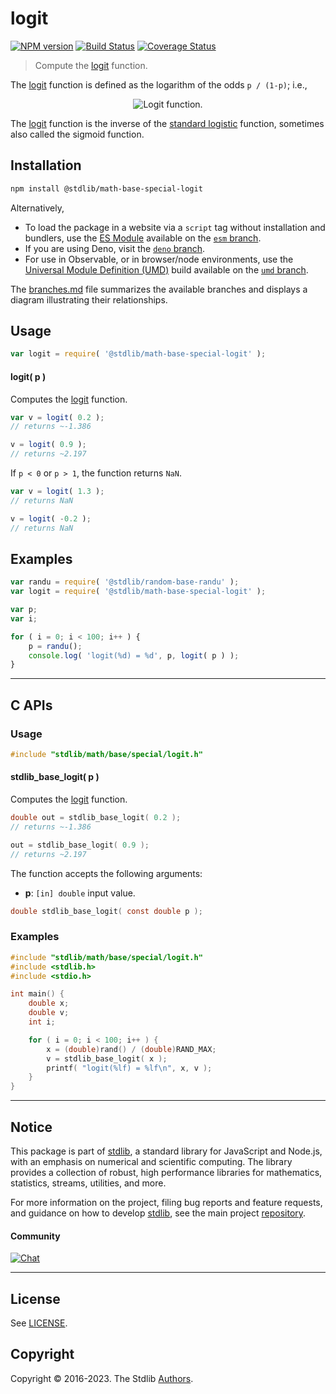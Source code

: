<!--

@license Apache-2.0

Copyright (c) 2022 The Stdlib Authors.

Licensed under the Apache License, Version 2.0 (the "License");
you may not use this file except in compliance with the License.
You may obtain a copy of the License at

   http://www.apache.org/licenses/LICENSE-2.0

Unless required by applicable law or agreed to in writing, software
distributed under the License is distributed on an "AS IS" BASIS,
WITHOUT WARRANTIES OR CONDITIONS OF ANY KIND, either express or implied.
See the License for the specific language governing permissions and
limitations under the License.

-->

# logit

[![NPM version][npm-image]][npm-url] [![Build Status][test-image]][test-url] [![Coverage Status][coverage-image]][coverage-url] <!-- [![dependencies][dependencies-image]][dependencies-url] -->

> Compute the [logit][logit] function.

<section class="intro">

The [logit][logit] function is defined as the logarithm of the odds `p / (1-p)`; i.e.,

<!-- <equation class="equation" label="eq:logit_function" align="center" raw="\operatorname{logit}(p)=\log \left({\frac {p}{1-p}}\right)" alt="Logit function."> -->

<div class="equation" align="center" data-raw-text="\operatorname{logit}(p)=\log \left({\frac {p}{1-p}}\right)" data-equation="eq:logit_function">
    <img src="https://cdn.jsdelivr.net/gh/stdlib-js/stdlib@bb29798906e119fcb2af99e94b60407a270c9b32/lib/node_modules/@stdlib/math/base/special/logit/docs/img/equation_logit_function.svg" alt="Logit function.">
    <br>
</div>

<!-- </equation> -->

The [logit][logit] function is the inverse of the [standard logistic][standard-logistic] function, sometimes also called the sigmoid function. 

</section>

<!-- /.intro -->

<section class="installation">

## Installation

```bash
npm install @stdlib/math-base-special-logit
```

Alternatively,

-   To load the package in a website via a `script` tag without installation and bundlers, use the [ES Module][es-module] available on the [`esm` branch][esm-url].
-   If you are using Deno, visit the [`deno` branch][deno-url].
-   For use in Observable, or in browser/node environments, use the [Universal Module Definition (UMD)][umd] build available on the [`umd` branch][umd-url].

The [branches.md][branches-url] file summarizes the available branches and displays a diagram illustrating their relationships.

</section>

<section class="usage">

## Usage

```javascript
var logit = require( '@stdlib/math-base-special-logit' );
```

#### logit( p )

Computes the [logit][logit] function.

```javascript
var v = logit( 0.2 );
// returns ~-1.386

v = logit( 0.9 );
// returns ~2.197
```

If `p < 0` or `p > 1`, the function returns `NaN`.

```javascript
var v = logit( 1.3 );
// returns NaN

v = logit( -0.2 );
// returns NaN
```

</section>

<!-- /.usage -->

<section class="examples">

## Examples

<!-- eslint no-undef: "error" -->

```javascript
var randu = require( '@stdlib/random-base-randu' );
var logit = require( '@stdlib/math-base-special-logit' );

var p;
var i;

for ( i = 0; i < 100; i++ ) {
    p = randu();
    console.log( 'logit(%d) = %d', p, logit( p ) );
}
```

</section>

<!-- /.examples -->

<!-- C interface documentation. -->

* * *

<section class="c">

## C APIs

<!-- Section to include introductory text. Make sure to keep an empty line after the intro `section` element and another before the `/section` close. -->

<section class="intro">

</section>

<!-- /.intro -->

<!-- C usage documentation. -->

<section class="usage">

### Usage

```c
#include "stdlib/math/base/special/logit.h"
```

#### stdlib_base_logit( p )

Computes the [logit][logit] function.

```c
double out = stdlib_base_logit( 0.2 );
// returns ~-1.386

out = stdlib_base_logit( 0.9 );
// returns ~2.197
```

The function accepts the following arguments:

-   **p**: `[in] double` input value.

```c
double stdlib_base_logit( const double p ); 
```

</section>

<!-- /.usage -->

<!-- C API usage notes. Make sure to keep an empty line after the `section` element and another before the `/section` close. -->

<section class="notes">

</section>

<!-- /.notes -->

<!-- C API usage examples. -->

<section class="examples">

### Examples

```c
#include "stdlib/math/base/special/logit.h"
#include <stdlib.h>
#include <stdio.h>

int main() {
    double x;
    double v;
    int i;

    for ( i = 0; i < 100; i++ ) {
        x = (double)rand() / (double)RAND_MAX;
        v = stdlib_base_logit( x );
        printf( "logit(%lf) = %lf\n", x, v );
    }
}
```

</section>

<!-- /.examples -->

</section>

<!-- /.c -->

<!-- Section for related `stdlib` packages. Do not manually edit this section, as it is automatically populated. -->

<section class="related">

</section>

<!-- /.related -->

<!-- Section for all links. Make sure to keep an empty line after the `section` element and another before the `/section` close. -->


<section class="main-repo" >

* * *

## Notice

This package is part of [stdlib][stdlib], a standard library for JavaScript and Node.js, with an emphasis on numerical and scientific computing. The library provides a collection of robust, high performance libraries for mathematics, statistics, streams, utilities, and more.

For more information on the project, filing bug reports and feature requests, and guidance on how to develop [stdlib][stdlib], see the main project [repository][stdlib].

#### Community

[![Chat][chat-image]][chat-url]

---

## License

See [LICENSE][stdlib-license].


## Copyright

Copyright &copy; 2016-2023. The Stdlib [Authors][stdlib-authors].

</section>

<!-- /.stdlib -->

<!-- Section for all links. Make sure to keep an empty line after the `section` element and another before the `/section` close. -->

<section class="links">

[npm-image]: http://img.shields.io/npm/v/@stdlib/math-base-special-logit.svg
[npm-url]: https://npmjs.org/package/@stdlib/math-base-special-logit

[test-image]: https://github.com/stdlib-js/math-base-special-logit/actions/workflows/test.yml/badge.svg?branch=main
[test-url]: https://github.com/stdlib-js/math-base-special-logit/actions/workflows/test.yml?query=branch:main

[coverage-image]: https://img.shields.io/codecov/c/github/stdlib-js/math-base-special-logit/main.svg
[coverage-url]: https://codecov.io/github/stdlib-js/math-base-special-logit?branch=main

<!--

[dependencies-image]: https://img.shields.io/david/stdlib-js/math-base-special-logit.svg
[dependencies-url]: https://david-dm.org/stdlib-js/math-base-special-logit/main

-->

[chat-image]: https://img.shields.io/gitter/room/stdlib-js/stdlib.svg
[chat-url]: https://gitter.im/stdlib-js/stdlib/

[stdlib]: https://github.com/stdlib-js/stdlib

[stdlib-authors]: https://github.com/stdlib-js/stdlib/graphs/contributors

[umd]: https://github.com/umdjs/umd
[es-module]: https://developer.mozilla.org/en-US/docs/Web/JavaScript/Guide/Modules

[deno-url]: https://github.com/stdlib-js/math-base-special-logit/tree/deno
[umd-url]: https://github.com/stdlib-js/math-base-special-logit/tree/umd
[esm-url]: https://github.com/stdlib-js/math-base-special-logit/tree/esm
[branches-url]: https://github.com/stdlib-js/math-base-special-logit/blob/main/branches.md

[stdlib-license]: https://raw.githubusercontent.com/stdlib-js/math-base-special-logit/main/LICENSE

[logit]: https://en.wikipedia.org/wiki/Logit

[standard-logistic]: https://en.wikipedia.org/wiki/Logistic_function

</section>

<!-- /.links -->
